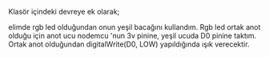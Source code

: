 Klasör içindeki devreye ek olarak;

elimde rgb led olduğundan onun yeşil bacağını kullandım. Rgb led ortak anot olduğu için anot ucu nodemcu 'nun 3v pinine,
yeşil ucuda D0 pinine taktım. Ortak anot olduğundan digitalWrite(D0, LOW) yapıldığında ışık verecektir.

